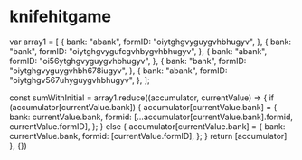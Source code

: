 # knifehitgame

var array1 = [
  {
    bank: "abank",
    formID: "oiytghgvyguygvhbhugyv",
  },
  {
    bank: "bank",
    formID: "oiytghgvygufcgvhbygvhbhugyv",
  },
  {
    bank: "abank",
    formID: "oi56ytghgvyguygvhbhugyv",
  },
  {
    bank: "bank",
    formID: "oiytghgvyguygvhbh678iugyv",
  },
  {
    bank: "abank",
    formID: "oiytghgv567uhyguygvhbhugyv",
  },
];


const sumWithInitial = array1.reduce((accumulator, currentValue) => {
  if (accumulator[currentValue.bank]) {
    accumulator[currentValue.bank] = {
      bank: currentValue.bank,
      formid: [...accumulator[currentValue.bank].formid, currentValue.formID],
    };
  } else {
    accumulator[currentValue.bank] = {
      bank: currentValue.bank,
      formid: [currentValue.formID],
    };
  }
  return [accumulator]
}, {})
